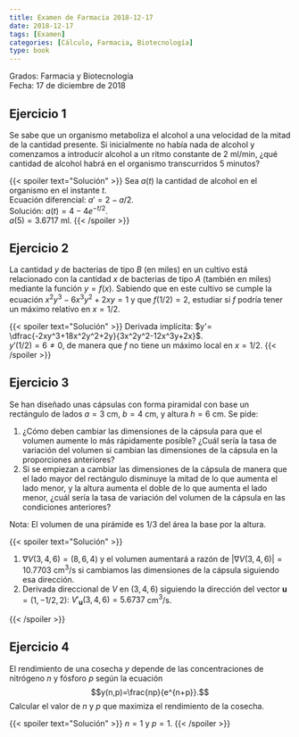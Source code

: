 ```yaml
---
title: Examen de Farmacia 2018-12-17
date: 2018-12-17
tags: [Examen]
categories: [Cálculo, Farmacia, Biotecnología]
type: book
---
```


Grados: Farmacia y Biotecnología  
Fecha: 17 de diciembre de 2018

## Ejercicio 1

Se sabe que un organismo metaboliza el alcohol a una velocidad de la mitad de la cantidad presente.
Si inicialmente no había nada de alcohol y comenzamos a introducir alcohol a un ritmo constante de 2 ml/min, ¿qué cantidad de alcohol habrá en el organismo transcurridos 5 minutos?

{{< spoiler text="Solución" >}}
Sea $a(t)$ la cantidad de alcohol en el organismo en el instante $t$.  
Ecuación diferencial: $a'=2-a/2$.  
Solución: $a(t)=4-4e^{-t/2}$.  
$a(5)=3.6717$ ml.
{{< /spoiler >}}

## Ejercicio 2

La cantidad $y$ de bacterias de tipo $B$ (en miles) en un cultivo está relacionado con la cantidad $x$ de bacterias de tipo $A$ (también en miles) mediante la función $y=f(x)$.
Sabiendo que en este cultivo se cumple la ecuación $x^2y^3-6x^3y^2+2xy=1$ y que $f(1/2)=2$, estudiar si $f$ podría tener un máximo relativo en $x=1/2$.

{{< spoiler text="Solución" >}}
Derivada implícita: $y'= \dfrac{-2xy^3+18x^2y^2+2y}{3x^2y^2-12x^3y+2x}$.  
$y'(1/2)=6\neq 0$, de manera que $f$ no tiene un máximo local en $x=1/2$.
{{< /spoiler >}}

## Ejercicio 3

Se han diseñado unas cápsulas con forma piramidal con base un rectángulo de lados  $a=3$ cm, $b=4$ cm, y altura $h=6$ cm.
Se pide:

1. ¿Cómo deben cambiar las dimensiones de la cápsula para que el volumen aumente lo más rápidamente posible? ¿Cuál sería la tasa de variación del volumen si cambian las dimensiones de la cápsula en la proporciones anteriores?
2. Si se empiezan a cambiar las dimensiones de la cápsula de manera que el lado mayor del rectángulo disminuye la mitad de lo que aumenta el lado menor, y la altura aumenta el doble de lo que aumenta el lado menor, ¿cuál sería la tasa de variación del volumen de la cápsula en las condiciones anteriores?

Nota: El volumen de una pirámide es $1/3$ del área la base por la altura.

{{< spoiler text="Solución" >}}

1. $\nabla V(3,4,6)=(8,6,4)$ y el volumen aumentará a razón de $|\nabla V(3,4,6)|=10.7703$ cm$^3$/s si cambiamos las dimensiones de la cápsula siguiendo esa dirección.
2. Derivada direccional de $V$ en $(3,4,6)$ siguiendo la dirección del vector $\mathbf{u}=(1,-1/2,2)$: $V'_{\mathbf{u}}(3,4,6)=5.6737$ cm$^3$/s.

{{< /spoiler >}}

## Ejercicio 4

El rendimiento de una cosecha $y$ depende de las concentraciones de nitrógeno $n$ y fósforo $p$ según la ecuación
$$y(n,p)=\frac{np}{e^{n+p}}.$$
Calcular el valor de $n$ y $p$ que maximiza el rendimiento de la cosecha.

{{< spoiler text="Solución" >}}
$n=1$ y $p=1$.
{{< /spoiler >}}
